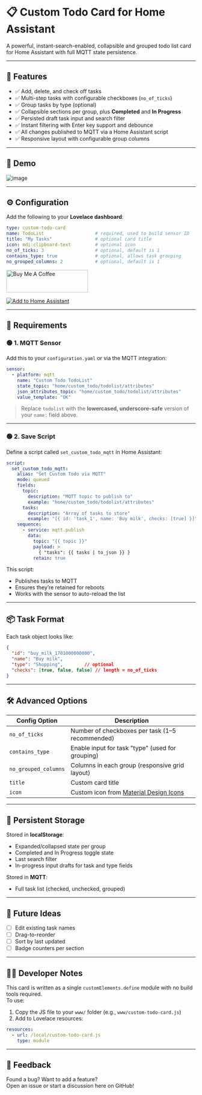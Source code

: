 # 📋 Custom Todo Card for Home Assistant

A powerful, instant-search-enabled, collapsible and grouped todo list card for Home Assistant with full MQTT state persistence.

---

## 🧩 Features

- ✅ Add, delete, and check off tasks
- ✅ Multi-step tasks with configurable checkboxes (`no_of_ticks`)
- ✅ Group tasks by type (optional)
- ✅ Collapsible sections per group, plus **Completed** and **In Progress**
- ✅ Persisted draft task input and search filter
- ✅ Instant filtering with Enter key support and debounce
- ✅ All changes published to MQTT via a Home Assistant script
- ✅ Responsive layout with configurable group columns

---

## 📸 Demo

![image](https://github.com/user-attachments/assets/ca87d851-9fe6-4455-8c7c-60c40ac14e71)

---

## ⚙️ Configuration

Add the following to your **Lovelace dashboard**:

```yaml
type: custom-todo-card
name: TodoList                   # required, used to build sensor ID
title: "My Tasks"                # optional card title
icon: mdi:clipboard-text         # optional icon
no_of_ticks: 3                   # optional, default is 1
contains_type: true              # optional, allows task grouping
no_grouped_columns: 2            # optional, default is 1
```

<a href="https://www.buymeacoffee.com/paullittlek" target="_blank"><img src="https://cdn.buymeacoffee.com/buttons/v2/default-yellow.png" alt="Buy Me A Coffee" style="height: 60px !important;width: 217px !important;" ></a>

[![Add to Home Assistant](https://my.home-assistant.io/badges/add_repository.svg)](https://my.home-assistant.io/redirect/supervisor_addons/?repository_url=https%3A%2F%2Fgithub.com%2Fpaullittledev%2Fcustom-todo-card)

---

## 🧪 Requirements

### 🟢 1. MQTT Sensor

Add this to your `configuration.yaml` or via the MQTT integration:

```yaml
sensor:
  - platform: mqtt
    name: "Custom Todo TodoList"
    state_topic: "home/custom_todo/todolist/attributes"
    json_attributes_topic: "home/custom_todo/todolist/attributes"
    value_template: "OK"
```

> Replace `todolist` with the **lowercased, underscore-safe** version of your `name:` field above.

---

### 🟢 2. Save Script

Define a script called `set_custom_todo_mqtt` in Home Assistant:

```yaml
script:
  set_custom_todo_mqtt:
    alias: "Set Custom Todo via MQTT"
    mode: queued
    fields:
      topic:
        description: "MQTT topic to publish to"
        example: "home/custom_todo/todolist/attributes"
      tasks:
        description: "Array of tasks to store"
        example: "[{ id: 'task_1', name: 'Buy milk', checks: [true] }]"
    sequence:
      - service: mqtt.publish
        data:
          topic: "{{ topic }}"
          payload: >
            { "tasks": {{ tasks | to_json }} }
          retain: true
```

This script:
- Publishes tasks to MQTT
- Ensures they’re retained for reboots
- Works with the sensor to auto-reload the list

---

## 📦 Task Format

Each task object looks like:

```json
{
  "id": "buy_milk_1701000000000",
  "name": "Buy milk",
  "type": "Shopping",        // optional
  "checks": [true, false, false] // length = no_of_ticks
}
```

---

## 🛠️ Advanced Options

| Config Option         | Description                                                                 |
|----------------------|-----------------------------------------------------------------------------|
| `no_of_ticks`         | Number of checkboxes per task (1–5 recommended)                            |
| `contains_type`       | Enable input for task "type" (used for grouping)                           |
| `no_grouped_columns`  | Columns in each group (responsive grid layout)                             |
| `title`               | Custom card title                                                          |
| `icon`                | Custom icon from [Material Design Icons](https://materialdesignicons.com/) |

---

## 💾 Persistent Storage

Stored in **localStorage**:
- Expanded/collapsed state per group
- Completed and In Progress toggle state
- Last search filter
- In-progress input drafts for task and type fields

Stored in **MQTT**:
- Full task list (checked, unchecked, grouped)

---

## 🚀 Future Ideas

- [ ] Edit existing task names
- [ ] Drag-to-reorder
- [ ] Sort by last updated
- [ ] Badge counters per section

---

## 🧑‍💻 Developer Notes

This card is written as a single `customElements.define` module with no build tools required.  
To use:
1. Copy the JS file to your `www/` folder (e.g., `www/custom-todo-card.js`)
2. Add to Lovelace resources:

```yaml
resources:
  - url: /local/custom-todo-card.js
    type: module
```

---

## 💬 Feedback

Found a bug? Want to add a feature?  
Open an issue or start a discussion here on GitHub!
